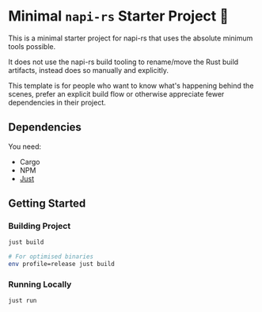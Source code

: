 # Minimal `napi-rs` Starter Project 🦀

This is a minimal starter project for napi-rs that uses the absolute minimum tools possible. 

It does not use the napi-rs build tooling to rename/move the Rust build artifacts, instead does so manually and explicitly.

This template is for people who want to know what's happening behind the scenes, prefer an explicit build flow or otherwise appreciate fewer dependencies in their project.

## Dependencies

You need:
- Cargo
- NPM
- [Just](https://github.com/casey/just)

## Getting Started

### Building Project

```bash
just build

# For optimised binaries
env profile=release just build
```

### Running Locally

```bash
just run
```
